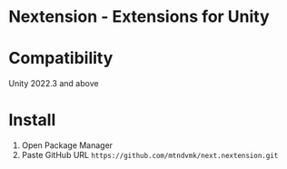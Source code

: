 # Nextension - Extensions for Unity

# Compatibility
Unity 2022.3 and above

# Install
1. Open Package Manager
2. Paste GitHub URL `https://github.com/mtndvmk/next.nextension.git`